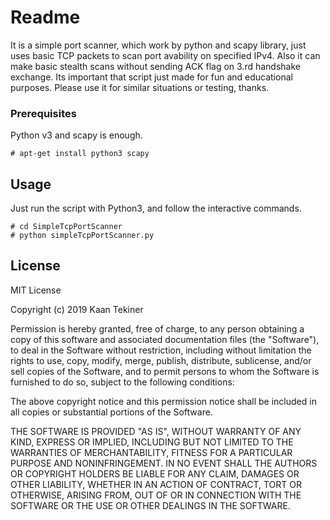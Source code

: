 # Readme
 It is a simple port scanner, which work by python and scapy library, just uses basic TCP packets to scan port avability on specified IPv4. Also it can make basic stealth scans without sending ACK flag on 3.rd handshake exchange. Its important that script just made for fun and educational purposes. Please use it for similar situations or testing, thanks.
 

### Prerequisites

Python v3 and scapy is enough.

```
# apt-get install python3 scapy
```

## Usage

Just run the script with Python3, and follow the interactive commands.

```
# cd SimpleTcpPortScanner
# python simpleTcpPortScanner.py
```

## License

MIT License

Copyright (c) 2019 Kaan Tekiner

Permission is hereby granted, free of charge, to any person obtaining a copy
of this software and associated documentation files (the "Software"), to deal
in the Software without restriction, including without limitation the rights
to use, copy, modify, merge, publish, distribute, sublicense, and/or sell
copies of the Software, and to permit persons to whom the Software is
furnished to do so, subject to the following conditions:

The above copyright notice and this permission notice shall be included in all
copies or substantial portions of the Software.

THE SOFTWARE IS PROVIDED "AS IS", WITHOUT WARRANTY OF ANY KIND, EXPRESS OR
IMPLIED, INCLUDING BUT NOT LIMITED TO THE WARRANTIES OF MERCHANTABILITY,
FITNESS FOR A PARTICULAR PURPOSE AND NONINFRINGEMENT. IN NO EVENT SHALL THE
AUTHORS OR COPYRIGHT HOLDERS BE LIABLE FOR ANY CLAIM, DAMAGES OR OTHER
LIABILITY, WHETHER IN AN ACTION OF CONTRACT, TORT OR OTHERWISE, ARISING FROM,
OUT OF OR IN CONNECTION WITH THE SOFTWARE OR THE USE OR OTHER DEALINGS IN THE
SOFTWARE.
